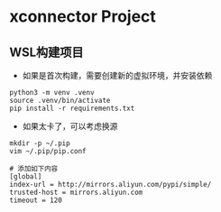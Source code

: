 # xconnector Project

## WSL构建项目

- 如果是首次构建，需要创建新的虚拟环境，并安装依赖

```
python3 -m venv .venv
source .venv/bin/activate
pip install -r requirements.txt
```

- 如果太卡了，可以考虑换源

```shell
mkdir -p ~/.pip
vim ~/.pip/pip.conf

# 添加如下内容
[global]
index-url = http://mirrors.aliyun.com/pypi/simple/
trusted-host = mirrors.aliyun.com
timeout = 120
```